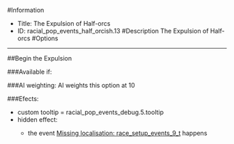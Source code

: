 #Information
 - Title: The Expulsion of Half-orcs
 - ID: racial_pop_events_half_orcish.13
#Description
The Expulsion of Half-orcs
#Options

___
##Begin the Expulsion

###Available if:


###AI weighting:
AI weights this option at 10


###Efects:<ul><li>custom tooltip = racial_pop_events_debug.5.tooltip</li><li>hidden effect:</li><ul><li>the event [Missing localisation: race_setup_events_9_t](../events/missing_localisation_race_setup_events_9_t.md) happens</li></ul></ul>
